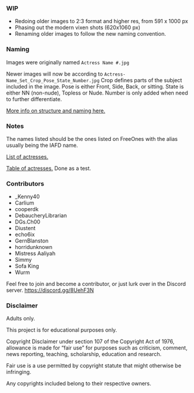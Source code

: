 ### WIP
 * Redoing older images to 2:3 format and higher res, from 591 x 1000 px
 * Phasing out the modern vixen shots (620x1060 px)
 * Renaming older images to follow the new naming convention.

### Naming
Images were originally named `Actress Name #.jpg`

Newer images will now be according to `Actress-Name_Set_Crop_Pose_State_Number.jpg`
Crop defines parts of the subject included in the image. 
Pose is either Front, Side, Back, or sitting.
State is either NN (non-nude), Topless or Nude.
Number is only added when need to further differentiate.

[More info on structure and naming here.](./SCHEMA.md)

### Notes

The names listed should be the ones listed on FreeOnes with the alias usually being the IAFD name.

[List of actresses.](./LIST.md)

[Table of actresses.](./TABLE.md) Done as a test.

### Contributors
* _Kenny40
* Carlium
* cooperdk
* DebaucheryLibrarian
* DGs.Ch00
* Diustent
* echo6ix
* GernBlanston
* horridunknown
* Mistress Aaliyah
* Simmy
* Sofa King
* Wurm

Feel free to join and become a contributor, or just lurk over in the Discord server.
https://discord.gg/8UehF3N


### Disclaimer

Adults only.

This project is for educational purposes only.

Copyright Disclaimer under section 107 of the Copyright Act of 1976, allowance is made for “fair use” for purposes such as criticism, comment, news reporting, teaching, scholarship, education and research.

Fair use is a use permitted by copyright statute that might otherwise be infringing.

Any copyrights included belong to their respective owners.